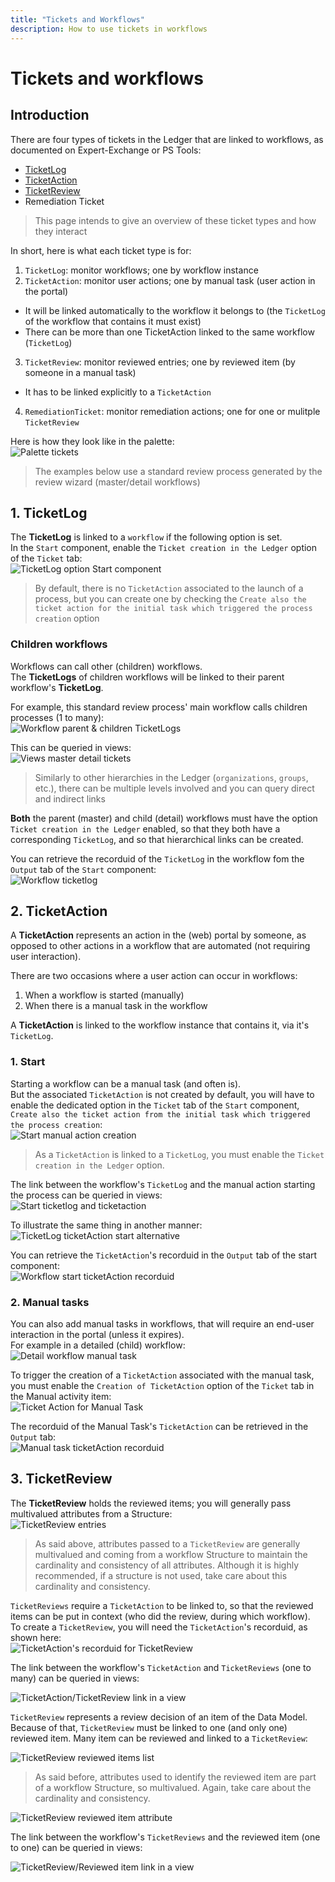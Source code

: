 ```yaml
---
title: "Tickets and Workflows"
description: How to use tickets in workflows
---
```


# Tickets and workflows

## Introduction

There are four types of tickets in the Ledger that are linked to workflows, as documented on Expert-Exchange or PS Tools:  

- [TicketLog](./10-tickets.md#ticketlog)  
- [TicketAction](./10-tickets.md#ticketaction)  
- [TicketReview](./10-tickets.md#ticketreview)  
- Remediation Ticket  

> This page intends to give an overview of these ticket types and how they interact  

In short, here is what each ticket type is for:  

1. `TicketLog`: monitor workflows; one by workflow instance
2. `TicketAction`: monitor user actions; one by manual task (user action in the portal)
  - It will be linked automatically to the workflow it belongs to (the `TicketLog` of the workflow that contains it must exist)  
  - There can be more than one TicketAction linked to the same workflow (`TicketLog`)  
3. `TicketReview`: monitor reviewed entries; one by reviewed item (by someone in a manual task)
  - It has to be linked explicitly to a `TicketAction`  
4. `RemediationTicket`: monitor remediation actions; one for one or mulitple `TicketReview`

Here is how they look like in the palette:  
![Palette tickets](./images/ticketTypesPalette.png)  

> The examples below use a standard review process generated by the review wizard (master/detail workflows)  

## 1. TicketLog

The **TicketLog** is linked to a `workflow` if the following option is set.  
In the `Start` component, enable the `Ticket creation in the Ledger` option of the `Ticket` tab:  
![TicketLog option Start component](./images/wf_ticketLog_start.png)  

> By default, there is no `TicketAction` associated to the launch of a process, but you can create one by checking the `Create also the ticket action for the initial task which triggered the process creation` option  

### Children workflows

Workflows can call other (children) workflows.  
The **TicketLogs** of children workflows will be linked to their parent workflow's **TicketLog**.  

For example, this standard review process' main workflow calls children processes (1 to many):  
![Workflow parent & children TicketLogs](./images/worklow_hierarchy_ticketlogs.png)  

This can be queried in views:  
![Views master detail tickets](./images/masterDetail_ticketlogs.png)  

> Similarly to other hierarchies in the Ledger (`organizations`, `groups`, etc.), there can be multiple levels involved and you can query direct and indirect links  

**Both** the parent (master) and child (detail) workflows must have the option `Ticket creation in the Ledger` enabled, so that they both have a corresponding `TicketLog`, and so that hierarchical links can be created.  

You can retrieve the recorduid of the `TicketLog` in the workflow fom the `Output` tab of the `Start` component:  
![Workflow ticketlog](./images/workflow_ticketlog.png)  

## 2. TicketAction

A **TicketAction** represents an action in the (web) portal by someone, as opposed to other actions in a workflow that are automated (not requiring user interaction).  

There are two occasions where a user action can occur in workflows:  

 1. When a workflow is started (manually)  
 2. When there is a manual task in the workflow

A **TicketAction** is linked to the workflow instance that contains it, via it's `TicketLog`.  

### 1. Start

Starting a workflow can be a manual task (and often is).  
But the associated `TicketAction` is not created by default, you will have to enable the dedicated option in the `Ticket` tab of the `Start` component, `Create also the ticket action from the initial task which triggered the process creation`:  
![Start manual action creation](./images/start_manual_action.png)  

> As a `TicketAction` is linked to a `TicketLog`, you must enable the `Ticket creation in the Ledger` option.  

The link between the workflow's `TicketLog` and the manual action starting the process can be queried in views:  
![Start ticketlog and ticketaction](./images/start_ticketLog_ticketAction.png)  

To illustrate the same thing in another manner:  
![TicketLog ticketAction start alternative](./images/start_TicketLogTicketAction_alt.png)  

You can retrieve the `TicketAction`'s recorduid in the `Output` tab of the start component:  
![Workflow start ticketAction recorduid](./images/start_ticketAction_Recorduid.png)  

### 2. Manual tasks

You can also add manual tasks in workflows, that will require an end-user interaction in the portal (unless it expires).  
For example in a detailed (child) workflow:  
![Detail workflow manual task](./images/detail_ticketAction.png)  

To trigger the creation of a `TicketAction` associated with the manual task, you must enable the `Creation of TicketAction` option of the `Ticket` tab in the Manual activity item:  
![Ticket Action for Manual Task](./images/manualTaskTicketAction.png)  

The recorduid of the Manual Task's `TicketAction` can be retrieved in the `Output` tab:  
![Manual task ticketAction recorduid](./images/manualTaskRecordUid.png)  

## 3. TicketReview

The **TicketReview** holds the reviewed items; you will generally pass multivalued attributes from a Structure:  
![TicketReview entries](./images/ticketReview_multivalued_attributes.png)  

> As said above, attributes passed to a `TicketReview` are generally multivalued and coming from a workflow Structure to maintain the cardinality and consistency of all attributes. Although it is highly recommended, if a structure is not used, take care about this cardinality and consistency.

`TicketReviews` require a `TicketAction` to be linked to, so that the reviewed items can be put in context (who did the review, during which workflow).  
To create a `TicketReview`, you will need the `TicketAction`'s recorduid, as shown here:  
![TicketAction's recorduid for TicketReview](./images/ticketReviewTicketAction.png)  

The link between the workflow's `TicketAction` and `TicketReviews` (one to many) can be queried in views:

![TicketAction/TicketReview link in a view](./images/ticketReviewTicketAction_view_query.png)  

`TicketReview` represents a review decision of an item of the Data Model. Because of that, `TicketReview` must be linked to one (and only one) reviewed item. Many item can be reviewed and linked to a `TicketReview`:  

![TicketReview reviewed items list](./images/ticket_TicketReview_items_list.png)  

> As said before, attributes used to identify the reviewed item are part of a workflow Structure, so multivalued. Again, take care about the cardinality and consistency.  

![TicketReview reviewed item attribute](./images/ticketReview_multivalued_attributes_reviewed_item.png)  

The link between the workflow's `TicketReviews` and the reviewed item (one to one) can be queried in views:  

![TicketReview/Reviewed item link in a view](./images/ticket_TicketReview_ReviewedItem_view_query.png)  
